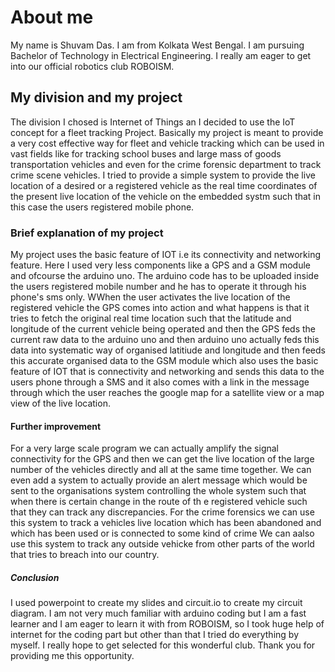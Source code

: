 # About me

My name is Shuvam Das. I am from Kolkata West Bengal. I am pursuing Bachelor of Technology in Electrical Engineering. I really am eager to get into our official robotics club ROBOISM.

## My division and my project

The division I chosed is Internet of Things an I decided to use the IoT concept for a fleet tracking Project. Basically my project is meant to provide a very cost effective way for fleet and vehicle tracking which can be used in vast fields like for tracking school buses and large mass of goods transportation vehicles and even for the crime forensic department to track crime scene vehicles. I tried to provide a simple system to provide the live location of a desired or a registered vehicle as the real time coordinates of the present live location of the vehicle on the embedded systm such that in this case the users registered mobile phone. 

### Brief explanation of my project

My project uses the basic feature of IOT i.e its connectivity and networking feature. Here I used very less components like a GPS and a GSM module and ofcourse the arduino uno. The arduino code has to be uploaded inside the users registered mobile number and he has to operate it through his phone's sms only. WWhen the user activates the live location of the registered vehicle the GPS comes into action and what happens is that it tries to fetch the original real time location such that the latitude and longitude of the current vehicle being operated and then the GPS feds the current raw data to the arduino uno and then arduino uno actually feds this data into systematic way of organised latitiude and longitude and then feeds this accurate organised data to the GSM module which also uses the basic feature of IOT that is connectivity and networking and sends this data to the users phone through a SMS and it also comes with a link in the message through which the user reaches the google map for a satellite view or a map view of the live location.

#### Further improvement 

For a very large scale program we can actually amplify the signal connectivity for the GPS and then we can get the live location of the large number of the vehicles directly and all at the same time together. We can even add a system to actually provide an alert message which would be sent to the organisations system controlling the whole system such that when there is  certain change in the route of th e registered vehicle such that they can track any discrepancies. For the crime forensics we can use this system to track a vehicles live location which has been abandoned and which has been used or is connected to some kind of crime We can aalso use this system to track any outside vehicke from other parts of the world that tries to breach into our country.

##### Conclusion 

I used powerpoint to create my slides and circuit.io to create my circuit diagram. I am not very much familiar with arduino coding but I am a fast learner and I am eager to learn it with from ROBOISM, so I took huge help of internet for the coding part but other than that I tried do everything by myself. I really hope to get selected for this wonderful club. Thank you for providing me this opportunity.
